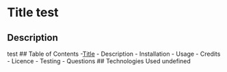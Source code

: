 
# Title test
## Description 
test
    ## Table of Contents
    -[Title](#title)
    - Description
    - Installation
    - Usage
    - Credits
    - Licence
    - Testing
    - Questions
    ## Technologies Used
    undefined

